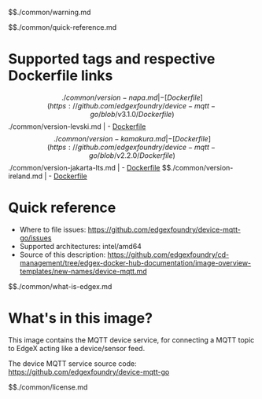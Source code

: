 $$./common/warning.md

$$./common/quick-reference.md

# Supported tags and respective Dockerfile links

$$./common/version-napa.md |
        - [Dockerfile](https://github.com/edgexfoundry/device-mqtt-go/blob/v3.1.0/Dockerfile)
$$./common/version-levski.md |
        - [Dockerfile](https://github.com/edgexfoundry/device-mqtt-go/blob/v2.3.0/Dockerfile)
$$./common/version-kamakura.md |
        - [Dockerfile](https://github.com/edgexfoundry/device-mqtt-go/blob/v2.2.0/Dockerfile)
$$./common/version-jakarta-lts.md |
        - [Dockerfile](https://github.com/edgexfoundry/device-mqtt-go/blob/v2.1.0/Dockerfile)
$$./common/version-ireland.md |
        - [Dockerfile](https://github.com/edgexfoundry/device-mqtt-go/blob/v2.0.0/Dockerfile)

# Quick reference

- Where to file issues: https://github.com/edgexfoundry/device-mqtt-go/issues
- Supported architectures: intel/amd64
- Source of this description: https://github.com/edgexfoundry/cd-management/tree/edgex-docker-hub-documentation/image-overview-templates/new-names/device-mqtt.md

$$./common/what-is-edgex.md

# What's in this image?

This image contains the MQTT device service, for connecting a MQTT topic to EdgeX acting like a device/sensor feed.

The device MQTT service source code: <https://github.com/edgexfoundry/device-mqtt-go>

$$./common/license.md

